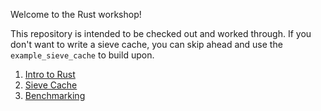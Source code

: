 Welcome to the Rust workshop!

This repository is intended to be checked out and worked through.
If you don't want to write a sieve cache, you can skip ahead and
use the `example_sieve_cache` to build upon.

1. [Intro to Rust](./intro/README.md)
1. [Sieve Cache](./sieve_cache/README.md)
1. [Benchmarking](./benchmarking/README.md)
